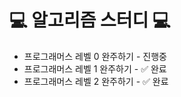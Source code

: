 

# 💻 알고리즘 스터디 💻 #

- 프로그래머스 레벨 0 완주하기  -  진행중
- 프로그래머스 레벨 1 완주하기  -  ✅ 완료
- 프로그래머스 레벨 2 완주하기  -  ✅ 완료 
